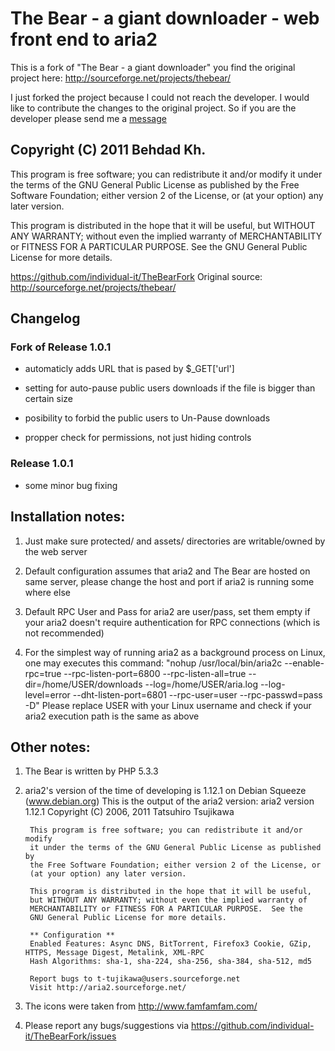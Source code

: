 # The Bear - a giant downloader - web front end to aria2

This is a fork of "The Bear - a giant downloader"
you find the original project here: http://sourceforge.net/projects/thebear/

I just forked the project because I could not reach the developer. I would like to
contribute the changes to the original project. So if you are the developer please 
send me a [message](http://www.individual-it.net/en/kontakt-impressum.html)

## Copyright (C) 2011 Behdad Kh.

This program is free software; you can redistribute it and/or modify
it under the terms of the GNU General Public License as published by
the Free Software Foundation; either version 2 of the License, or
(at your option) any later version.

This program is distributed in the hope that it will be useful,
but WITHOUT ANY WARRANTY; without even the implied warranty of
MERCHANTABILITY or FITNESS FOR A PARTICULAR PURPOSE.  See the
GNU General Public License for more details.

https://github.com/individual-it/TheBearFork
Original source: 
http://sourceforge.net/projects/thebear/
 
## Changelog

### Fork of Release 1.0.1

* automaticly adds URL that is pased by $_GET['url']
	
* setting for auto-pause public users downloads if the file is bigger than certain size

* posibility to forbid the public users to Un-Pause downloads
	
* propper check for permissions, not just hiding controls
 
### Release 1.0.1

* some minor bug fixing
 
## Installation notes:

1. Just make sure protected/ and assets/ directories are writable/owned by the web server

2. Default configuration assumes that aria2 and The Bear are hosted on same server, 
   please change the host and port if aria2 is running some where else
   
3. Default RPC User and Pass for aria2 are user/pass, 
   set them empty if your aria2 doesn't require authentication for RPC connections (which is not recommended)
   
4. For the simplest way of running aria2 as a background process on Linux, one may executes this command:
   "nohup /usr/local/bin/aria2c --enable-rpc=true --rpc-listen-port=6800 --rpc-listen-all=true --dir=/home/USER/downloads --log=/home/USER/aria.log --log-level=error --dht-listen-port=6801 --rpc-user=user --rpc-passwd=pass -D"
   Please replace USER with your Linux username and check if your aria2 execution path is the same as above

## Other notes:

1. The Bear is written by PHP 5.3.3

2. aria2's version of the time of developing is 1.12.1 on Debian Squeeze (www.debian.org)
   This is the output of the aria2 version:
	    aria2 version 1.12.1
		Copyright (C) 2006, 2011 Tatsuhiro Tsujikawa

		This program is free software; you can redistribute it and/or modify
		it under the terms of the GNU General Public License as published by
		the Free Software Foundation; either version 2 of the License, or
		(at your option) any later version.

		This program is distributed in the hope that it will be useful,
		but WITHOUT ANY WARRANTY; without even the implied warranty of
		MERCHANTABILITY or FITNESS FOR A PARTICULAR PURPOSE.  See the
		GNU General Public License for more details.

		** Configuration **
		Enabled Features: Async DNS, BitTorrent, Firefox3 Cookie, GZip, HTTPS, Message Digest, Metalink, XML-RPC
		Hash Algorithms: sha-1, sha-224, sha-256, sha-384, sha-512, md5

		Report bugs to t-tujikawa@users.sourceforge.net
		Visit http://aria2.sourceforge.net/

3. The icons were taken from http://www.famfamfam.com/

4. Please report any bugs/suggestions via https://github.com/individual-it/TheBearFork/issues



